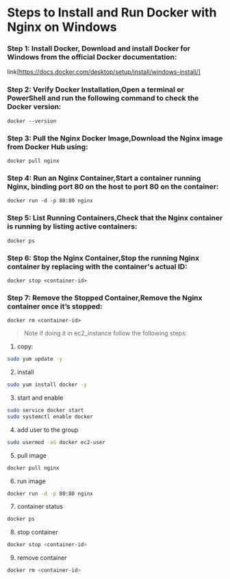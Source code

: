 # Steps to Install and Run Docker with Nginx on Windows


### Step 1: Install Docker, Download and install Docker for Windows from the official Docker documentation:
link[https://docs.docker.com/desktop/setup/install/windows-install/]

### Step 2: Verify Docker Installation,Open a terminal or PowerShell and run the following command to check the Docker version:
```docker --version```

### Step 3: Pull the Nginx Docker Image,Download the Nginx image from Docker Hub using:
```docker pull nginx```

### Step 4: Run an Nginx Container,Start a container running Nginx, binding port 80 on the host to port 80 on the container:
```docker run -d -p 80:80 nginx```

### Step 5: List Running Containers,Check that the Nginx container is running by listing active containers:
```docker ps```

### Step 6: Stop the Nginx Container,Stop the running Nginx container by replacing <container-id> with the container's actual ID:
```docker stop <container-id>```

### Step 7: Remove the Stopped Container,Remove the Nginx container once it’s stopped:
```docker rm <container-id>```

> Note if doing it in ec2_instance follow the following steps:

1) copy:

```bash 
sudo yum update -y
```

2) install

```bash 
sudo yum install docker -y
```

3) start and enable

```bash 
sudo service docker start
sudo systemctl enable docker
```

4) add user to the group

```bash 
sudo usermod -aG docker ec2-user
```

5) pull image
```bash 
docker pull nginx
```

6) run image

```bash 
docker run -d -p 80:80 nginx
```

7) container status
```bash 
docker ps
```

8) stop container
```bash 
docker stop <container-id>
```

9) remove container
```bash 
docker rm <container-id>
```

